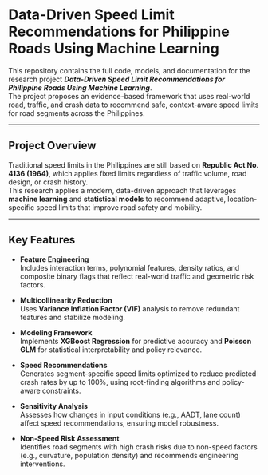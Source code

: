 # Data-Driven Speed Limit Recommendations for Philippine Roads Using Machine Learning

This repository contains the full code, models, and documentation for the research project **_Data-Driven Speed Limit Recommendations for Philippine Roads Using Machine Learning_**.  
The project proposes an evidence-based framework that uses real-world road, traffic, and crash data to recommend safe, context-aware speed limits for road segments across the Philippines.

---

## Project Overview

Traditional speed limits in the Philippines are still based on **Republic Act No. 4136 (1964)**, which applies fixed limits regardless of traffic volume, road design, or crash history.  
This research applies a modern, data-driven approach that leverages **machine learning** and **statistical models** to recommend adaptive, location-specific speed limits that improve road safety and mobility.

---

## Key Features

- **Feature Engineering**  
  Includes interaction terms, polynomial features, density ratios, and composite binary flags that reflect real-world traffic and geometric risk factors.

- **Multicollinearity Reduction**  
  Uses **Variance Inflation Factor (VIF)** analysis to remove redundant features and stabilize modeling.

- **Modeling Framework**  
  Implements **XGBoost Regression** for predictive accuracy and **Poisson GLM** for statistical interpretability and policy relevance.

- **Speed Recommendations**  
  Generates segment-specific speed limits optimized to reduce predicted crash rates by up to 100%, using root-finding algorithms and policy-aware constraints.

- **Sensitivity Analysis**  
  Assesses how changes in input conditions (e.g., AADT, lane count) affect speed recommendations, ensuring model robustness.

- **Non-Speed Risk Assessment**  
  Identifies road segments with high crash risks due to non-speed factors (e.g., curvature, population density) and recommends engineering interventions.


